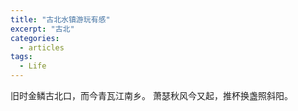 ```yaml
---
title: "古北水镇游玩有感"
excerpt: "古北"
categories:
  - articles
tags:
  - Life
---
```


旧时金鳞古北口，而今青瓦江南乡。
萧瑟秋风今又起，推杯换盏照斜阳。



